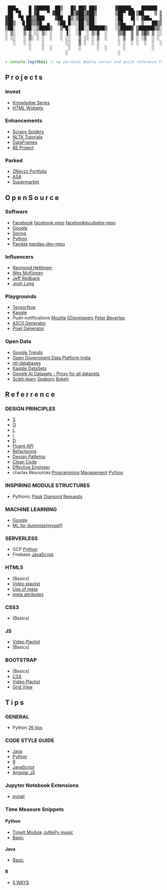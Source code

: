 <pre>

 ███▄    █ ▓█████  ██▒   █▓ ██▓ ██▓       ▓█████▄   ██████  ▒█████   █    ██ ▒███████▒ ▄▄▄      
 ██ ▀█   █ ▓█   ▀ ▓██░   █▒▓██▒▓██▒       ▒██▀ ██▌▒██    ▒ ▒██▒  ██▒ ██  ▓██▒▒ ▒ ▒ ▄▀░▒████▄    
▓██  ▀█ ██▒▒███    ▓██  █▒░▒██▒▒██░       ░██   █▌░ ▓██▄   ▒██░  ██▒▓██  ▒██░░ ▒ ▄▀▒░ ▒██  ▀█▄  
▓██▒  ▐▌██▒▒▓█  ▄   ▒██ █░░░██░▒██░       ░▓█▄   ▌  ▒   ██▒▒██   ██░▓▓█  ░██░  ▄▀▒   ░░██▄▄▄▄██ 
▒██░   ▓██░░▒████▒   ▒▀█░  ░██░░██████▒   ░▒████▓ ▒██████▒▒░ ████▓▒░▒▒█████▓ ▒███████▒ ▓█   ▓██▒
░ ▒░   ▒ ▒ ░░ ▒░ ░   ░ ▐░  ░▓  ░ ▒░▓  ░    ▒▒▓  ▒ ▒ ▒▓▒ ▒ ░░ ▒░▒░▒░ ░▒▓▒ ▒ ▒ ░▒▒ ▓░▒░▒ ▒▒   ▓▒█░
░ ░░   ░ ▒░ ░ ░  ░   ░ ░░   ▒ ░░ ░ ▒  ░    ░ ▒  ▒ ░ ░▒  ░ ░  ░ ▒ ▒░ ░░▒░ ░ ░ ░░▒ ▒ ░ ▒  ▒   ▒▒ ░
   ░   ░ ░    ░        ░░   ▒ ░  ░ ░       ░ ░  ░ ░  ░  ░  ░ ░ ░ ▒   ░░░ ░ ░ ░ ░ ░ ░ ░  ░   ▒   
         ░    ░  ░      ░   ░      ░  ░      ░          ░      ░ ░     ░       ░ ░          ░  ░
                       ░                   ░                                 ░                  	
</pre>

```javascript
> console.log(this) // my personal deploy server and quick reference for tricks, tips and more.
```



## P r o j e c t s

### Invest

- [Knowledge Series](https://znevzz.github.io/series/)
- [HTML Widgets](https://znevzz.github.io/widgets/chat/example-2.html)

### Enhancements

- [Scrapy Spiders](https://github.com/ZNClub-PA-ML-AI/Scrapy-Spiders)
- [NLTK Tutorials](https://github.com/ZNClub-PA-ML-AI/NLTK-tutorials)
- [DataFrames](https://github.com/ZNClub-PA-ML-AI/DataFrames)
- [BE Project](https://znevzz.github.io/stock/)

### Parked

- [ZNevzz Portfolio](https://znevzz.github.io/me/)
- [ASA](https://znevzz.github.io/asa/)
- [Supermarket](https://znevzz.github.io/churchway-demo/)



## O p e n    S o u r c e

### Software

- [Facebook](https://code.fb.com) [facebook-repo](https://github.com/facebook) [facebookincubator-repo](https://github.com/facebookincubator)
- [Google](https://opensource.google.com/projects/explore/featured)
- [Spring](https://spring.io/projects)
- [Python](https://www.python.org/) 
- [Pandas](http://pandas.pydata.org/) [pandas-dev-repo](https://github.com/pandas-dev)

### Influencers

- [Raymond Hettinger](https://docs.python-guide.org/)
- [Wes McKinney](https://github.com/wesm)
- [Jeff Redback](https://github.com/jreback)
- [Josh Long](https://joshlong.com/index.html)

### Playgrounds

- [Tensorflow](https://playground.tensorflow.org/)
- [Kaggle](https://www.kaggle.com/learn/overview)
- Push-notifications [Mozilla](https://serviceworke.rs/push-payload_demo.html) [GDevelopers](https://github.com/GoogleChrome/samples/tree/gh-pages/push-messaging-and-notifications) [Peter Beverloo](https://tests.peter.sh/notification-generator/)
- [ASCII Generator](http://patorjk.com/software/taag/)
- [Pixel Generator](https://color.hailpixel.com/)

### Open Data

- [Google Trends](https://googletrends.github.io/data/)
- [Open Government Data Platform India](https://data.gov.in/)
- [ml-databases](https://archive.ics.uci.edu/ml/machine-learning-databases/)
- [Kaggle DataSets](https://www.kaggle.com/datasets)
- [Google AI Datasets - Proxy for all datasets](https://ai.google/tools/datasets/)
- [Scikit-learn](https://scikit-learn.org/stable/datasets/index.html) [Seaborn](https://github.com/mwaskom/seaborn-data) [Bokeh](https://github.com/bokeh/bokeh/blob/master/bokeh/util/sampledata.py#L56)

## R e f e r r e n c e

### DESIGN PRINCIPLES

- [S](https://stackify.com/solid-design-principles/)
- [O](https://stackify.com/solid-design-open-closed-principle/)
- [L](https://stackify.com/solid-design-liskov-substitution-principle/)
- [I](https://stackify.com/interface-segregation-principle/)
- [D](https://stackify.com/dependency-inversion-principle/)
- [Fluent API](https://dzone.com/articles/java-fluent-api-design)
- [Refactoring](https://refactoring.guru/refactoring/)
- [Design Patterns](https://refactoring.guru/design-patterns/)
- [Clean Code](https://gist.github.com/wojteklu/73c6914cc446146b8b533c0988cf8d29)
- [Effective Engineer](https://gist.github.com/rondy/af1dee1d28c02e9a225ae55da2674a6f)
- charlax Resources:[Programming](https://github.com/charlax/professional-programming) [Management](https://github.com/charlax/engineering-management) [Python](https://github.com/charlax/python-education)

### INSPIRING MODULE STRUCTURES

- Pythonic [Flask](https://github.com/mitsuhiko/flask) [Diamond](https://github.com/python-diamond/Diamond) [Requests](https://github.com/kennethreitz/requests)


### MACHINE LEARNING

- [Google](https://ai.google/education/)
- [ML for dummies(myself)](https://vas3k.com/blog/machine_learning/)

### SERVERLESS

- GCP [Python](https://github.com/GoogleCloudPlatform/python-docs-samples/tree/master/functions)
- Firebase [JavaScript](https://github.com/firebase/functions-samples)

### HTML5

- [Basics]
- [Video playlist](https://www.youtube.com/watch?v=qseNjA-73Fw&list=PL081AC329706B2953&index=2)
- [Use of meta](https://www.sitepoint.com/meta-tags-html-basics-best-practices/)
- [meta attributes](https://www.sitepoint.com/meta-tags-html-basics-best-practices/)

### CSS3

- [Basics]

### JS

- [Video Playlist](https://www.youtube.com/user/learncodeacademy/playlists)
- [Basics]

### BOOTSTRAP

- [Basics]
- [CSS](https://bootstrapdocs.com/v3.3.6/docs/css/)
- [Video Playlist](https://www.youtube.com/watch?v=GDwWmrpCa30&index=3&list=PL6n9fhu94yhXd4xnk-j5FGhHjUv1LsF0V)
- [Grid View](https://getbootstrap.com/docs/3.3/examples/grid/)

## T i p s

### GENERAL

- Python [26 tips](http://book.pythontips.com/en/latest/)

### CODE STYLE GUIDE

- [Java](https://google.github.io/styleguide/javaguide.html)
- [Python](https://github.com/google/styleguide/blob/gh-pages/pyguide.md)
- [R](https://google.github.io/styleguide/Rguide.xml)
- [JavaScript](https://google.github.io/styleguide/jsguide.html)
- [Angular JS](https://google.github.io/styleguide/angularjs-google-style.html)

### Jupyter Notebook Extensions

- [install](http://tljh.jupyter.org/en/latest/howto/admin/enable-extensions.html)

### Time Measure Snippets

#### Python

- [TimeIt Module](https://www.geeksforgeeks.org/timeit-python-examples/) [JuNoPy magic](https://www.dataquest.io/blog/jupyter-notebook-tips-tricks-shortcuts/#5ipythonmagiccommands)
- [Basic](https://pythonhow.com/measure-execution-time-python-code/)

#### Java

- [Basic](https://stackoverflow.com/questions/5204051/how-to-calculate-the-running-time-of-my-program/5204075)

#### R

- [5 WAYS](https://www.r-bloggers.com/5-ways-to-measure-running-time-of-r-code/)
